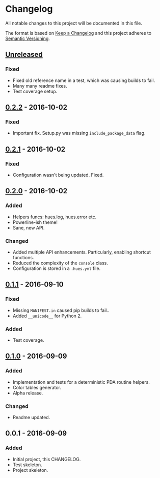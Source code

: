 # Changelog
All notable changes to this project will be documented in this file.

The format is based on [Keep a Changelog](http://keepachangelog.com/) 
and this project adheres to [Semantic Versioning](http://semver.org/).

## [Unreleased]
### Fixed
- Fixed old reference name in a test, which was causing builds to fail.
- Many many readme fixes.
- Test coverage setup.

## [0.2.2] - 2016-10-02
### Fixed
- Important fix. Setup.py was missing `include_package_data` flag.


## [0.2.1] - 2016-10-02
### Fixed
- Configuration wasn't being updated. Fixed.


## [0.2.0] - 2016-10-02
### Added
- Helpers funcs: hues.log, hues.error etc.
- Powerline-ish theme!
- Sane, new API.

### Changed
- Added multiple API enhancements. Particularly, enabling shortcut functions.
- Reduced the complexity of the `console` class.
- Configuration is stored in a `.hues.yml` file.


## [0.1.1] - 2016-09-10
### Fixed
- Missing `MANIFEST.in` caused pip builds to fail..
- Added `__unicode__` for Python 2.

### Added
- Test coverage.


## [0.1.0] - 2016-09-09
### Added
- Implementation and tests for a deterministic PDA routine helpers.
- Color tables generator.
- Alpha release.

### Changed
- Readme updated.


## 0.0.1 - 2016-09-09
### Added
- Initial project, this CHANGELOG.
- Test skeleton.
- Project skeleton.


[UNRELEASED]: https://github.com/prashnts/hues/compare/0.2.1...HEAD
[0.2.2]: https://github.com/prashnts/hues/compare/0.2.1...0.2.2
[0.2.1]: https://github.com/prashnts/hues/compare/0.2.0...0.2.1
[0.2.0]: https://github.com/prashnts/hues/compare/0.1.1...0.2.0
[0.1.1]: https://github.com/prashnts/hues/compare/0.1.0...0.1.1
[0.1.0]: https://github.com/prashnts/hues/compare/0.0.1...0.1.0

